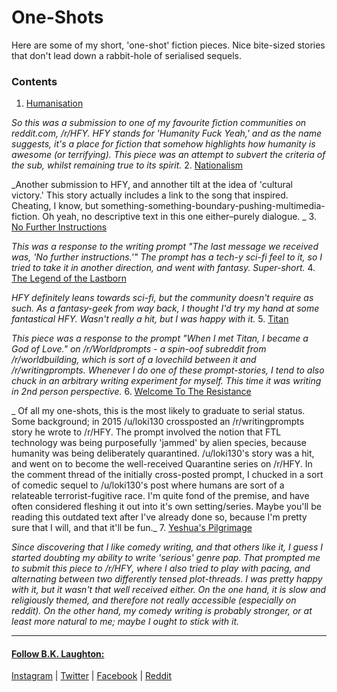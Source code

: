 # One-Shots
Here are some of my short, 'one-shot' fiction pieces. Nice bite-sized stories that don't lead down a rabbit-hole of serialised sequels.

### Contents
1. [Humanisation](http://bklaughton.com/OneShots/Humanisation.html)

  _So this was a submission to one of my favourite fiction communities on reddit.com, /r/HFY. HFY stands for 'Humanity Fuck Yeah,' and as the name suggests, it's a place for fiction that somehow highlights how humanity is awesome (or terrifying). This piece was an attempt to subvert the criteria of the sub, whilst remaining true to its spirit._
2. [Nationalism](http://bklaughton.com/OneShots/Nationalism.html)

  _Another submission to HFY, and annother tilt at the idea of 'cultural victory.' This story actually includes a link to the song that inspired. Cheating, I know, but something-something-boundary-pushing-multimedia-fiction. Oh yeah, no descriptive text in this one either–purely dialogue. _
3. [No Further Instructions](http://bklaughton.com/OneShots/No_Further_Instructions.html)

  _This was a response to the writing prompt "The last message we received was, 'No further instructions.'" The prompt has a tech-y sci-fi feel to it, so I tried to take it in another direction, and went with fantasy. Super-short._
4. [The Legend of the Lastborn](http://bklaughton.com/OneShots/The_Legend_of_the_Lastborn)

  _HFY definitely leans towards sci-fi, but the community doesn't require as such. As a fantasy-geek from way back, I thought I'd try my hand at some fantastical HFY. Wasn't really a hit, but I was happy with it._
5. [Titan](http://bklaughton.com/OneShots/Titan.html)

  _This piece was a response to the prompt "When I met Titan, I became a God of Love." on /r/Worldprompts - a spin-oof subreddit from /r/worldbuilding, which is sort of a lovechild between it and /r/writingprompts. Whenever I do one of these prompt-stories, I tend to also chuck in an arbitrary writing experiment for myself. This time it was writing in 2nd person perspective._
6. [Welcome To The Resistance](http://bklaughton.com/OneShots/Welcome_To_The_Resistance.html)

  _ Of all my one-shots, this is the most likely to graduate to serial status. Some background; in 2015 /u/loki130 crossposted an /r/writingprompts story he wrote to /r/HFY. The prompt involved the notion that FTL technology was being purposefully 'jammed' by alien species, because humanity was being deliberately quarantined. /u/loki130's story was a hit, and went on to become the well-received Quarantine series on /r/HFY. In the comment thread of the initially cross-posted prompt, I chucked in a sort of comedic sequel to /u/loki130's post where humans are sort of a relateable terrorist-fugitive race. I'm quite fond of the premise, and have often considered fleshing it out into it's own setting/series. Maybe you'll be reading this outdated text after I've already done so, because I'm pretty sure that I will, and that it'll be fun._
7. [Yeshua's Pilgrimage](http://bklaughton.com/OneShots/Yeshuas_Pilgrimage.html)

  _Since discovering that I like comedy writing, and that others like it, I guess I started doubting my ability to write 'serious' genre pap. That prompted me to submit this piece to /r/HFY, where I also tried to play with pacing, and alternating between two differently tensed plot-threads. I was pretty happy with it, but it wasn't that well received either. On the one hand, it is slow and religiously themed, and therefore not really accessible (especially on reddit). On the other hand, my comedy writing is probably stronger, or at least more natural to me; maybe I ought to stick with it._


---
#### [Follow B.K. Laughton:](http://bklaughton.com) 
[Instagram](http://instagram.com/BKLaughton) | [Twitter](http://twitter.com/bklaughton) | [Facebook](https://www.facebook.com/BK-Laughton-607374252750161/) | [Reddit](http://reddit.com/r/ArchDuke)
